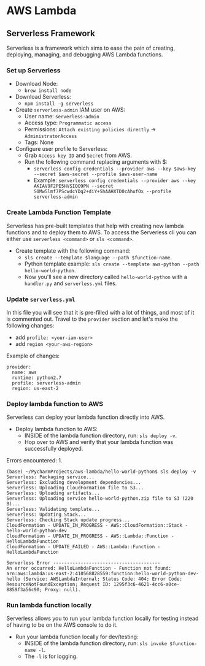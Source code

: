 # AWS Lambda

## Serverless Framework
Serverless is a framework which aims to ease the pain of creating, deploying, managing, and debugging AWS Lambda functions.

### Set up Serverless
  * Download Node:
    * `brew install node`
  * Download Serverless:
    * `npm install -g serverless`
  * Create `serverless-admin` IAM user on AWS:
    * User name: `serverless-admin`
    * Access type: `Programmatic access`
    * Permissions: `Attach existing policies directly` -> `AdministratorAccess`
    * Tags: None
  * Configure user profile to Serverless:
    * Grab `Access key ID` and `Secret` from AWS.
    * Run the following command replacing arguments with $:
      * `serverless config credentials --provider aws --key $aws-key --secret $aws-secret --profile $aws-user-name`
      * Example: `serverless config credentials --provider aws --key AKIAV9F2PE5HVSIQO9PN --secret S0Mw5lmf7PScwdcYDq2+diY+ShAAHXTD0cAhufOx --profile serverless-admin`

### Create Lambda Function Template
Serverless has pre-built templates that help with creating new lambda functions and to deploy them to AWS. 
To access the Serverless cli you can either use `serverless <command>` or `sls <command>`.
  * Create template with the following command:
    * `sls create --template $language --path $function-name`.
    * Python template example: `sls create --template aws-python --path hello-world-python`.
    * Now you'll see a new directory called `hello-world-python` with a `handler.py` and `serverless.yml` files.
    
### Update `serverless.yml`
In this file you will see that it is pre-filled with a lot of things, and most of it is commented out. Travel to the
`provider` section and let's make the following changes:
  * add `profile: <your-iam-user>`
  * add `region <your-aws-region>`
  
 Example of changes:
```
provider:
  name: aws
  runtime: python2.7
  profile: serverless-admin
  region: us-east-2
```
    
### Deploy lambda function to AWS
Serverless can deploy your lambda function directly into AWS.
* Deploy lambda function to AWS:
  * INSIDE of the lambda function directory, run: `sls deploy -v`.
  * Hop over to AWS and verify that your lambda function was successfully deployed.
  
Errors encountered:
1. 
```
(base) ~/PycharmProjects/aws-lambda/hello-world-python$ sls deploy -v
Serverless: Packaging service...
Serverless: Excluding development dependencies...
Serverless: Uploading CloudFormation file to S3...
Serverless: Uploading artifacts...
Serverless: Uploading service hello-world-python.zip file to S3 (220 B)...
Serverless: Validating template...
Serverless: Updating Stack...
Serverless: Checking Stack update progress...
CloudFormation - UPDATE_IN_PROGRESS - AWS::CloudFormation::Stack - hello-world-python-dev
CloudFormation - UPDATE_IN_PROGRESS - AWS::Lambda::Function - HelloLambdaFunction
CloudFormation - UPDATE_FAILED - AWS::Lambda::Function - HelloLambdaFunction
 
Serverless Error ---------------------------------------
An error occurred: HelloLambdaFunction - Function not found: arn:aws:lambda:us-east-2:410568828559:function:hello-world-python-dev-hello (Service: AWSLambdaInternal; Status Code: 404; Error Code: ResourceNotFoundException; Request ID: 1295f3c6-4621-4cc6-a0ce-8859f3a56c90; Proxy: null).
```

### Run lambda function locally
Serverless allows you to run your lambda function locally for testing instead of having to be on the AWS console to do it.    
* Run your lambda function locally for dev/testing:
  * INSIDE of the lambda function directory, run: `sls invoke $function-name -l`.
  * The `-l` is for logging.